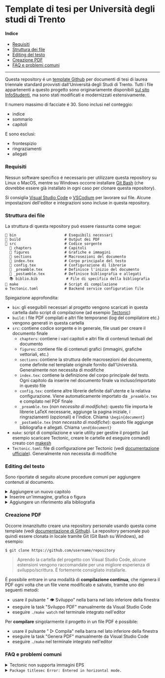 # Template di tesi per Università degli studi di Trento <!-- omit in toc -->

#### Indice <!-- omit in toc -->

- [Requisiti](#requisiti)
- [Struttura dei file](#struttura-dei-file)
- [Editing del testo](#editing-del-testo)
- [Creazione PDF](#creazione-pdf)
- [FAQ e problemi comuni](#faq-e-problemi-comuni)

---

Questa repository é un [template Github](https://docs.github.com/en/repositories/creating-and-managing-repositories/creating-a-repository-from-a-template) per documenti di tesi di laurea triennale standard provvisti dall'Universitá degli Studi di Trento. Tutti i file appartenenti a questo progetto sono originariamente disponibili [sul sito InfoStudenti](https://infostudenti.unitn.it/it/conseguimento-titolo-lauree-disi#node-20345), ma sono stati modificati e modernizzati estensivamente.

Il numero massimo di facciate é 30. Sono inclusi nel conteggio:
- indice
- sommario
- capitoli

E sono esclusi:
- frontespizio
- ringraziamenti
- allegati

### Requisiti
Nessun software specifico é necessario per utilizzare questa repository su Linux o MacOS, mentre su Windows occorre installare [Git Bash](https://git-scm.com/download/win) (che dovrebbe essere già installato in ogni caso per clonare questa repository).

Si consiglia [Visual Studio Code](https://code.visualstudio.com/download) o [VSCodium](https://vscodium.com/#install) per lavorare sui file. Alcune impostazioni dell'editor e integrazioni sono incluse in questa repository.

### Struttura dei file
La struttura di questa repository può essere riassunta come segue:
```shell
📁 bin                      # Eseguibili necessari
📁 build                    # Output dei PDF
📂 src                      # Codice sorgente
  📂 chapters               # Capitoli
  📂 figures                # Grafiche e immagini
  📂 sections               # Macrosezioni del documento
  📘 index.tex              # Corpo principale del testo
  📘 config.tex             # Configurazione di librerie
  📘 _preamble.tex          # Definisce l'inizio del documento
  📘 _postamble.tex         # Definisce bibliografia e allegati
  📚 biblio.bib             # File di specifica della bibliografia
📄 make                     # Script di compilazione
⚙️ Tectonic.toml            # Backend service configuration file
```

Spiegazione approfondita:
- `bin`: gli eseguibili necessari al progetto vengono scaricati in questa cartella dallo script di compilazione (ad esempio [Tectonic](https://tectonic-typesetting.github.io/en-US/))
- `build`: i file PDF compilati e altri file temporanei (log del compilatore etc.) vengono generati in questa cartella
- `src`: contiene codice sorgente e in generale, file usati per creare il documento finale
  - `chapters`: contiene i vari capitoli e altri file di contenuti testuali del documento
  - `figures`: contiene file di contenuti grafici (immagini, grafiche vettoriali, etc.)
  - `sections`: contiene la struttura delle macrosezioni del documento, come definite nel template originale fornito dall'Università. Generalmente non necessita di modifiche
  - `index.tex`: contiene la definizione del corpo principale del testo. Ogni capitolo da inserire nel documento finale va incluso/importato in questo file
  - `config.tex`: contiene altre librerie definite dall'utente e la relativa configurazione. Viene automaticamente importato da `_preamble.tex` e compilato nel PDF finale
  - `_preamble.tex` (*non necessita di modifiche*): questo file importa le librerie LaTeX necessarie, aggiunge la pagina iniziale, i ringraziamenti (opzionali) e l'indice. Chiama `\begin{document}`
  - `_postamble.tex` (*non necessita di modifiche*): questo file aggiunge bibliografia e allegati. Chiama `\end{document}`
- `make`: script di compilazione e varie utility per gestire il progetto (ad esempio scaricare Tectonic, creare le cartelle ed eseguire comandi) creato con [makesh](https://github.com/Baldomo/makesh)
- `Tectonic.toml`: file di configurazione per Tectonic (vedi [documentazione ufficiale](https://tectonic-typesetting.github.io/book/latest/ref/tectonic-toml.html)). Generalmente non necessita di modifiche

### Editing del testo
Sono riportate di seguito alcune procedure comuni per aggiungere contenuti al documento.

<details>
  <summary>Aggiungere un nuovo capitolo</summary>

---

1. Creare un file LaTeX nella cartella `chapters` (ad esempio `capitolo4.tex`)
2. Importare il file in `index.tex` (ad esempio con `\input{chapters/capitolo4.tex}`)

---

</details>

<details>
  <summary>Inserire un'immagine, grafica o figura</summary>

---

> Per attivare TikZ, `pgfplots` o altre librerie basta definirle in `config.tex`

- Grafica LaTeX:
  - Vedi [`pgfplots`](https://www.overleaf.com/learn/latex/Pgfplots_package) per grafici tecnici e scientifici
  - Vedi [TikZ](https://www.overleaf.com/learn/latex/TikZ_package) per qualunque tipo di figure geometriche, di basso livello
- Grafica vettoriale o SVG: vedi articolo "[How to include an SVG image in LaTeX](http://mirrors.ctan.org/info/svg-inkscape/InkscapePDFLaTeX.pdf)"
- PDF (vedi anche documentazione della libreria `graphicx` in [inglese](http://mirrors.ctan.org/macros/latex/required/graphics/grfguide.pdf) o [italiano](http://mirrors.ctan.org/info/italian/itgrfguide/itgrfguide.pdf)):
  1. Inserire il file nella cartella `figures` (ad esempio `image.pdf`)
  2. Importare il file usando `graphicx`, che é già incluso e attivo nel progetto (ad esempio con `\includegraphics{figures/image.pdf}`)
- Immagine raster (PNG, JPEG, etc.): uguale a PDF usando `graphicx`

In generale per `graphicx` si consiglia di avvolgere `\includegraphics` in un blocco LaTeX per le figure, per controllarne il posizionamento rispetto al testo (vedi [documentazione](https://www.overleaf.com/learn/latex/Inserting_Images#Positioning) per altri esempi):
```latex
\begin{figure}[h]
  \centering
  \includegraphics[height = 0.3, width = 0.6]{figures/image.pdf}
\end{figure}
```

---

</details>

<details>
  <summary>Aggiungere un riferimento alla bibliografia</summary>

---

Occorre solo modificare il file `biblio.bib` (la bibliografia viene generata automaticamente). Vedi [documentazione](https://www.overleaf.com/learn/latex/Bibliography_management_with_natbib#The_bibliography_file) per altri esempi e specifica del file.

Ad esempio data la bibliografia:
```
@article{donoho,
  author = {Donoho D. L.},
  title = {Compressed Sensing},
  journal = {IEEE Trans. Inf. Theory},
  volume = {52},
  number = {4},
  pages = {1289-1306},
  year = {2006}
}
```

é possibile inserire una citazione nel testo con il comando `\cite`:
```latex
\cite{donoho}
```

---

</details>

### Creazione PDF
Occorre innanzitutto creare una repository personale usando questa come template (vedi [documentazione di Github](https://docs.github.com/en/repositories/creating-and-managing-repositories/creating-a-repository-from-a-template)). La repository personale può quindi essere clonata in locale tramite Git (Git Bash su Windows), ad esempio:

```shell
$ git clone https://github.com/username/repository
```

> Aprendo la cartella del progetto con Visual Studio Code, alcune estensioni vengono raccomandate per una migliore esperienza di sviluppo/scrittura. É fortemente consigliato installarle.

É possibile entrare in una modalità di **compilazione continua**, che rigenera il PDF ogni volta che un file viene modificato e salvato, tramite uno dei seguenti metodi:
- usare il pulsante " 👁 Sviluppo" nella barra nel lato inferiore della finestra
- eseguire la task "Sviluppo PDF" manualmente da Visual Studio Code
- eseguire `./make watch` nel terminale integrato nell'editor

Per **compilare** singolarmente il progetto in un file PDF é possibile:
- usare il pulsante " ▷ Compila" nella barra nel lato inferiore della finestra
- eseguire la task "Genera PDF" manualmente da Visual Studio Code
- eseguire `./make` nel terminale integrato nell'editor

### FAQ e problemi comuni
<details>
  <summary>Tectonic non supporta immagini EPS</summary>

---

Questo comportamento é voluto dagli autori di Tectonic (vedi [issue su Github](https://github.com/tectonic-typesetting/tectonic/issues/27)). Si consiglia in ogni caso di utilizzare strumenti più moderni, descritti nella sezione "[Editing del testo](#editing-del-testo)".

É possibile comunque convertire immagini da EPS a PDF usando i seguenti parametri per il programma [GhostScript](https://www.ghostscript.com/releases/gsdnld.html):

```
-sDEVICE=pdfwrite -dPDFSETTINGS=/printer -dEPSCrop -o immagine.pdf immagine.eps
```

oppure importandole in programmi di grafica vettoriale come Inkscape ed [esportando come PDF/Latex](https://wiki.inkscape.org/wiki/index.php/LaTeX).

---

</details>

<details>
  <summary><code>Package titlesec Error: Entered in horizontal mode.</code></summary>

---

Il pacchetto `titlesec` potrebbe dare errore di layout **solo con alcuni font alternativi** se dopo ogni `\include{chapters/...}` non viene inserita una riga vuota, nella seguente maniera:

```latex
\input{chapters/capitolo1}

\input{chapters/capitolo2}

\input{chapters/capitolo3}
```

---

</details>